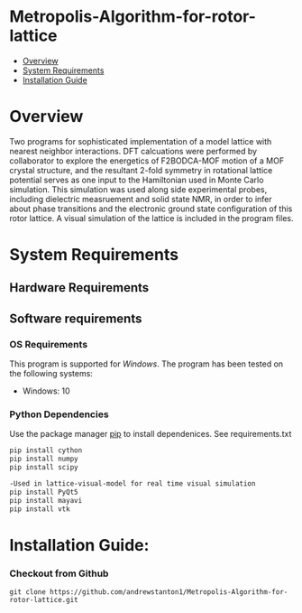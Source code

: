 # Metropolis-Algorithm-for-rotor-lattice

- [Overview](#overview)
- [System Requirements](#system-requirements)
- [Installation Guide](#installation-guide)

# Overview
Two programs for sophisticated implementation of a model lattice with nearest neighbor interactions. DFT calcuations were performed by collaborator to explore the energetics of F2BODCA-MOF motion of a MOF crystal structure, and the resultant 2-fold symmetry in rotational lattice potential serves as one input to the Hamiltonian used in Monte Carlo simulation. This simulation was used along side experimental probes, including dielectric measruement and solid state NMR, in order to infer about phase transitions and the electronic ground state configuration of this rotor lattice. A visual simulation of the lattice is included in the program files. 

# System Requirements
## Hardware Requirements

## Software requirements
### OS Requirements
This program is supported for *Windows*. The program has been tested on the following systems:
+ Windows: 10

 ### Python Dependencies
Use the package manager [pip](https://pip.pypa.io/en/stable/) to install dependenices. See requirements.txt
```bash
pip install cython
pip install numpy
pip install scipy

-Used in lattice-visual-model for real time visual simulation 
pip install PyQt5
pip install mayavi
pip install vtk
```
# Installation Guide:
### Checkout from Github
```
git clone https://github.com/andrewstanton1/Metropolis-Algorithm-for-rotor-lattice.git
```
